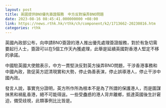 ```yaml
---
layout: post
title: 英國提供BNO優先簽證服務　中方反對操弄BNO問題
date: 2023-08-16 08:45:41.000000000 +08:00
link: https://news.rthk.hk/rthk/ch/component/k2/1713662-20230816.htm
categories: rthk
---
```


英國內政部公布，向申請BNO簽證的港人推出優先處理簽證服務，對於有急切需要起行人士，簽證可以在5個工作天內獲處理，此舉是延續英國對香港人堅定不移的承諾。

中國駐英國大使館表示，中方一貫堅決反對英方操弄BNO問題，干涉香港事務和中國內政，敦促英方認清現實和大勢，停止偽善表演，停止誤導港人，停止干涉中國內政。

發言人說，事實充分證明，英方所作所為根本不是為了所謂的保護港人，而是圖謀抹黑和禍亂香港，絕不可能得逞。一些受蠱惑的港人背井離鄉，抵達英國後生計窘迫，備受歧視，此類事例比比皆是。

